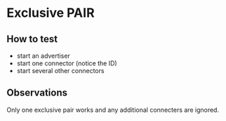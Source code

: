 # Exclusive PAIR

## How to test

- start an advertiser
- start one connector (notice the ID)
- start several other connectors

## Observations

Only one exclusive pair works and any additional connecters are ignored.
